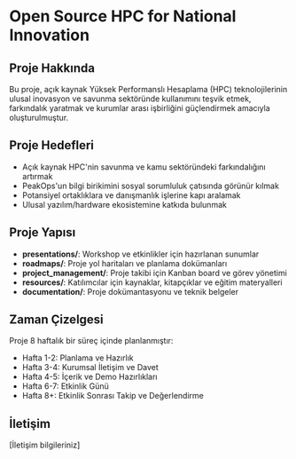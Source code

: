 # Open Source HPC for National Innovation

## Proje Hakkında
Bu proje, açık kaynak Yüksek Performanslı Hesaplama (HPC) teknolojilerinin ulusal inovasyon ve savunma sektöründe kullanımını teşvik etmek, farkındalık yaratmak ve kurumlar arası işbirliğini güçlendirmek amacıyla oluşturulmuştur.

## Proje Hedefleri
- Açık kaynak HPC'nin savunma ve kamu sektöründeki farkındalığını artırmak
- PeakOps'un bilgi birikimini sosyal sorumluluk çatısında görünür kılmak
- Potansiyel ortaklıklara ve danışmanlık işlerine kapı aralamak
- Ulusal yazılım/hardware ekosistemine katkıda bulunmak

## Proje Yapısı
- **presentations/**: Workshop ve etkinlikler için hazırlanan sunumlar
- **roadmaps/**: Proje yol haritaları ve planlama dokümanları
- **project_management/**: Proje takibi için Kanban board ve görev yönetimi
- **resources/**: Katılımcılar için kaynaklar, kitapçıklar ve eğitim materyalleri
- **documentation/**: Proje dokümantasyonu ve teknik belgeler

## Zaman Çizelgesi
Proje 8 haftalık bir süreç içinde planlanmıştır:
- Hafta 1-2: Planlama ve Hazırlık
- Hafta 3-4: Kurumsal İletişim ve Davet
- Hafta 4-5: İçerik ve Demo Hazırlıkları
- Hafta 6-7: Etkinlik Günü
- Hafta 8+: Etkinlik Sonrası Takip ve Değerlendirme

## İletişim
[İletişim bilgileriniz]
